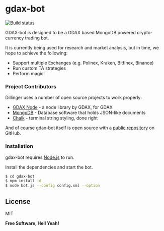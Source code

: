 # gdax-bot
[![Build status](https://ci.appveyor.com/api/projects/status/github/Isonyx/gdax-bot?svg=true)](https://ci.appveyor.com/project/Isonyx/gdax-bot)

GDAX-bot is designed to be a GDAX based MongoDB powered crypto-currency trading bot.

It is currently being used for research and market analysis, but in time, we hope to achieve the following:

  - Support multiple Exchanges (e.g. Polinex, Kraken, Bitfinex, Binance)
  - Run custom TA strategies
  - Perform magic!

### Project Contributors

Dillinger uses a number of open source projects to work properly:

* [GDAX Node](https://github.com/coinbase/gdax-node) - a node library by GDAX, for GDAX
* [MongoDB](https://www.mongodb.com) - Database software that holds JSON-like documents
* [Chalk](https://github.com/chalk/chalk) - terminal string styling, done right

And of course gdax-bot itself is open source with a [public repository](https://github.com/Isonyx/gdax-bot) on GitHub.

### Installation

gdax-bot requires [Node.js](https://nodejs.org/) to run.

Install the dependencies and start the bot.

```sh
$ cd gdax-bot
$ npm install -d
$ node bot.js --config config.xml --option
```

License
----

MIT

**Free Software, Hell Yeah!**
